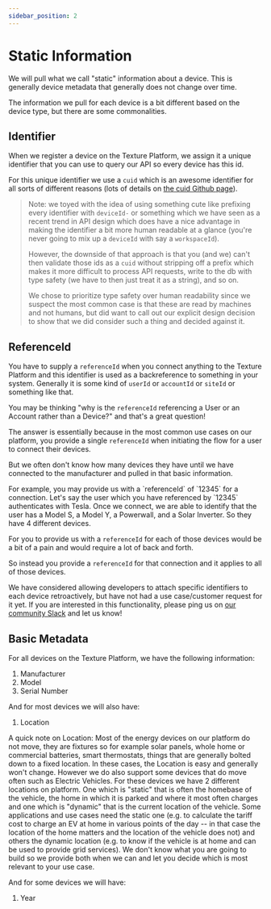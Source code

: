 ```yaml
---
sidebar_position: 2
---
```


# Static Information

We will pull what we call "static" information about a device. This is generally device metadata that generally does not change over time.

The information we pull for each device is a bit different based on the device type, but there are some commonalities. 

## Identifier

When we register a device on the Texture Platform, we assign it a unique identifier that you can use to query our API so every device has this id.

For this unique identifier we use a `cuid` which is an awesome identifier for all sorts of different reasons (lots of details on [the cuid Github page](https://github.com/ericelliott/cuid)). 

> Note: we toyed with the idea of using something cute like prefixing every identifier with `deviceId-` or something which we have seen as a recent trend in API design which does have a nice advantage in making the identifier a bit more  human readable at a glance (you're never going to mix up a `deviceId` with say a `workspaceId`).
> 
> However, the downside of that approach is that you (and we) can't then validate those ids as a `cuid` without stripping off a prefix which makes it more difficult to process API requests, write to the db with type safety (we have to then just treat it as a string), and so on.
> 
> We chose to prioritize type safety over human readability since we suspect the most common case is that these are read by machines and not humans, but did want to call out our explicit design decision to show that we did consider such a thing and decided against it.

## ReferenceId

You have to supply a `referenceId` when you connect anything to the Texture Platform and this identifier is used as a backreference to something in your system. Generally it is some kind of `userId` or `accountId` or `siteId` or something like that.

You may be thinking "why is the `referenceId` referencing a User or an Account rather than a Device?" and that's a great question!

The answer is essentially because in the most common use cases on our platform, you provide a single `referenceId` when initiating the flow for a user to connect their devices. 

But we often don't know how many devices they have until we have connected to the manufacturer and pulled in that basic information.

<div className="example">
For example, you may provide us with a `referenceId` of `12345` for a connection. Let's say the user which you have referenced by `12345` authenticates with Tesla. Once we connect, we are able to identify that the user has a Model S, a Model Y, a Powerwall, and a Solar Inverter. So they have 4 different devices. 

For you to provide us with a `referenceId` for each of those devices would be a bit of a pain and would require a lot of back and forth.

So instead you provide a `referenceId` for that connection and it applies to all of those devices.

We have considered allowing developers to attach specific identifiers to each device retroactively, but have not had a use case/customer request for it yet. If you are interested in this functionality, please ping us on [our community Slack](/docs/support/slack) and let us know!
</div>

## Basic Metadata

For all devices on the Texture Platform, we have the following information:
1. Manufacturer
1. Model
1. Serial Number

And for most devices we will also have:
1. Location

A quick note on Location: Most of the energy devices on our platform do not move, they are fixtures so for example solar panels, whole home or commercial batteries, smart thermostats, things that are generally bolted down to a fixed location. In these cases, the Location is easy and generally won't change. However we do also support some devices that do move often such as Electric Vehicles. For these devices we have 2 different locations on platform. One which is "static" that is often the homebase of the vehicle, the home in which it is parked and where it most often charges and one which is "dynamic" that is the current location of the vehicle. Some applications and use cases need the static one (e.g. to calculate the tariff cost to charge an EV at home in various points of the day -- in that case the location of the home matters and the location of the vehicle does not) and others the dynamic location (e.g. to know if the vehicle is at home and can be used to provide grid services). We don't know what you are going to build so we provide both when we can and let you decide which is most relevant to your use case.

And for some devices we will have:
1. Year

